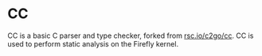 # CC

CC is a basic C parser and type checker, forked from [rsc.io/c2go/cc](https://pkg.go.dev/rsc.io/c2go/cc).
CC is used to perform static analysis on the Firefly kernel.
